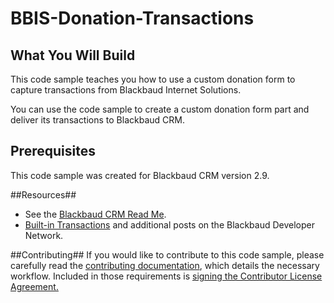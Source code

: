 BBIS-Donation-Transactions
========================================

## What You Will Build ##

This code sample teaches you how to use a custom donation form to capture transactions from Blackbaud Internet Solutions. 

You can use the code sample to create a custom donation form part and deliver its transactions to Blackbaud CRM.

## Prerequisites ##

This code sample was created for Blackbaud CRM version 2.9.

##Resources##
* See the [Blackbaud CRM Read Me](https://github.com/blackbaud-community/Blackbaud-CRM/blob/master/README.md).
* [Built-in Transactions](http://www.bbdevnetwork.com/blogs/built-transactions/) and additional posts on the Blackbaud Developer Network.

##Contributing##
If you would like to contribute to this code sample, please carefully read the [contributing documentation](https://github.com/blackbaud-community/Blackbaud-CRM/blob/master/CONTRIBUTING.md), which details the necessary workflow. Included in those requirements is [signing the Contributor License Agreement.](http://developer.blackbaud.com/cla/)
